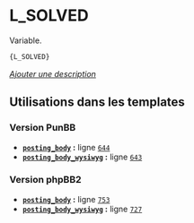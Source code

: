 # L_SOLVED


Variable.

```html
{L_SOLVED}
```

[*Ajouter une description*](https://fa-tvars.appspot.com/var/L_SOLVED)

## Utilisations dans les templates

### Version PunBB
* __[`posting_body`](../tpl/var/punbb/posting_body.md#readme) :__ ligne [`644`](../tpl/src/punbb/posting_body.tpl#L644)
* __[`posting_body_wysiwyg`](../tpl/var/punbb/posting_body_wysiwyg.md#readme) :__ ligne [`643`](../tpl/src/punbb/posting_body_wysiwyg.tpl#L643)

### Version phpBB2
* __[`posting_body`](../tpl/var/subsilver/posting_body.md#readme) :__ ligne [`753`](../tpl/src/subsilver/posting_body.tpl#L753)
* __[`posting_body_wysiwyg`](../tpl/var/subsilver/posting_body_wysiwyg.md#readme) :__ ligne [`727`](../tpl/src/subsilver/posting_body_wysiwyg.tpl#L727)